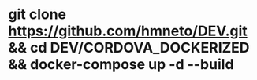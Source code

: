 # git clone https://github.com/hmneto/DEV.git && cd DEV/CORDOVA_DOCKERIZED && docker-compose up -d --build